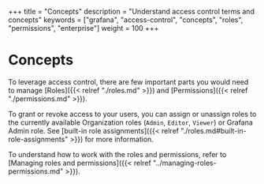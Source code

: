 +++
title = "Concepts"
description = "Understand access control terms and concepts"
keywords = ["grafana", "access-control", "concepts", "roles", "permissions", "enterprise"]
weight = 100
+++

# Concepts

To leverage access control, there are few important parts you would need to manage [Roles]({{< relref "./roles.md" >}}) and [Permissions]({{< relref "./permissions.md" >}}).

To grant or revoke access to your users, you can assign or unassign roles to the currently available Organization roles (`Admin`, `Editor`, `Viewer`) or Grafana Admin role.
See [built-in role assignments]({{< relref "./roles.md#built-in-role-assignments" >}}) for more information.

To understand how to work with the roles and permissions, refer to [Managing roles and permissions]({{< relref "../managing-roles-permissions.md" >}}).

